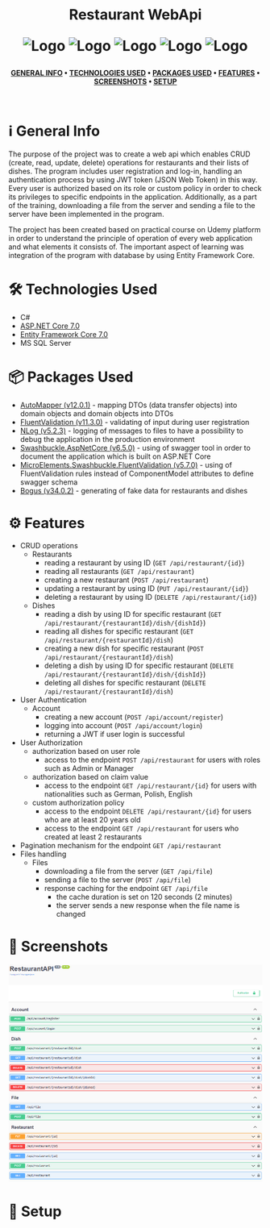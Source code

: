 <br />
<h1>
<p align="center">
  <br>Restaurant WebApi 
</p>
<p align="center">
    <img src="https://raw.githubusercontent.com/gildean/foodicon/HEAD/favicons/Hamburger.ico" alt="Logo" width="40" height="40">
    <img src="https://raw.githubusercontent.com/gildean/foodicon/HEAD/favicons/French_Fries.ico" alt="Logo" width="40" height="40">
    <img src="https://raw.githubusercontent.com/gildean/foodicon/HEAD/favicons/Green_Salad.ico" alt="Logo" width="40" height="40">
    <img src="https://raw.githubusercontent.com/gildean/foodicon/HEAD/favicons/Slice_Of_Pizza.ico" alt="Logo" width="40" height="40">
    <img src="https://raw.githubusercontent.com/gildean/foodicon/HEAD/favicons/Taco.ico" alt="Logo" width="40" height="40">
</p>  
</h1>
</p>
<div align="center">

**[GENERAL INFO](#information_source-general-info) • 
[TECHNOLOGIES USED](#hammer_and_wrench-technologies-used) • 
[PACKAGES USED](#packagepackages-used) • 
[FEATURES](#gear-features) • 
[SCREENSHOTS](#camera_flash-screenshots) • 
[SETUP](#rocket-setup)**
</div>
<br />

# :information_source: General Info
The purpose of the project was to create a web api which enables CRUD (create, read, update, delete) operations for restaurants and their lists of dishes. The program includes user registration and log-in, handling an authentication process by using JWT token (JSON Web Token) in this way. Every user is authorized based on its role or custom policy in order to check its privileges to specific endpoints in the application. Additionally, as a part of the training, downloading a file from the server and sending a file to the server have been implemented in the program.

The project has been created based on practical course on Udemy platform in order to understand the principle of operation of every web application and what elements it consists of. The important aspect of learning was integration of the program with database by using Entity Framework Core.

# :hammer_and_wrench: Technologies Used
- C#
- [ASP.NET Core 7.0](https://github.com/dotnet/aspnetcore)
- [Entity Framework Core 7.0](https://github.com/dotnet/efcore)
- MS SQL Server

# :package:	Packages Used
- [AutoMapper (v12.0.1)](https://github.com/AutoMapper/AutoMapper) -  mapping DTOs (data transfer objects) into domain objects and domain objects into DTOs
- [FluentValidation (v11.3.0)](https://github.com/FluentValidation/FluentValidation) - validating of input during user registration
- [NLog (v5.2.3)](https://github.com/NLog/NLog) - logging of messages to files to have a possibility to debug the application in the production environment
- [Swashbuckle.AspNetCore (v6.5.0)](https://github.com/domaindrivendev/Swashbuckle.AspNetCore/tree/master) - using of swagger tool in order to document the application which is built on ASP.NET Core
- [MicroElements.Swashbuckle.FluentValidation (v5.7.0)](https://github.com/micro-elements/MicroElements.Swashbuckle.FluentValidation) - using of FluentValidation rules instead of ComponentModel attributes to define swagger schema
- [Bogus (v34.0.2)](https://github.com/bchavez/Bogus) - generating of fake data for restaurants and dishes


# :gear: Features
- CRUD operations
  - Restaurants
     - reading a restaurant by using ID (`GET /api/restaurant/{id}`)
     - reading all restaurants (`GET /api/restaurant`)
     - creating a new restaurant (`POST /api/restaurant`)
     - updating a restaurant by using ID (`PUT /api/restaurant/{id}`)
     - deleting a restaurant by using ID (`DELETE /api/restaurant/{id}`)
  - Dishes
     - reading a dish by using ID for specific restaurant (`GET /api/restaurant/{restaurantId}/dish/{dishId}`)
     - reading all dishes for specific restaurant (`GET /api/restaurant/{restaurantId}/dish`)
     - creating a new dish for specific restaurant (`POST /api/restaurant/{restaurantId}/dish`)
     - deleting a dish by using ID for specific restaurant (`DELETE /api/restaurant/{restaurantId}/dish/{dishId}`)
     - deleting all dishes for specific restaurant (`DELETE /api/restaurant/{restaurantId}/dish`)
- User Authentication
   - Account
     - creating a new account (`POST /api/account/register`)
     - logging into account (`POST /api/account/login`)
     - returning a JWT if user login is successful
- User Authorization
   - authorization based on user role
     - access to the endpoint `POST /api/restaurant` for users with roles such as Admin or Manager
   - authorization based on claim value
     - access to the endpoint `GET /api/restaurant/{id}` for users with nationalities such as German, Polish, English
   - custom authorization policy
     - access to the endpoint `DELETE /api/restaurant/{id}` for users who are at least 20 years old
     - access to the endpoint `GET /api/restaurant` for users who created at least 2 restaurants
- Pagination mechanism for the endpoint `GET /api/restaurant` 
- Files handling
   - Files
      - downloading a file from the server (`GET /api/file`)
      - sending a file to the server (`POST /api/file`)
      - response caching for the endpoint `GET /api/file`
         - the cache duration is set on 120 seconds (2 minutes)
         - the server sends a new response when the file name is changed
# :camera_flash: Screenshots
![Swagger](Screenshots/image_1.png)
# :rocket: Setup
